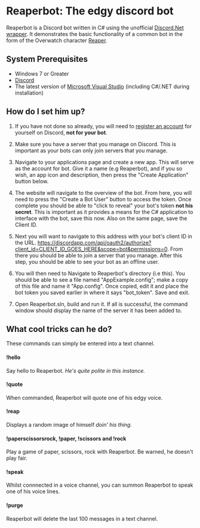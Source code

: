 # Reaperbot: The edgy discord bot
Reaperbot is a Discord bot written in C# using the unofficial [Discord.Net wrapper](https://github.com/RogueException/Discord.Net). It demonstrates the basic functionality of a common bot in the form of the Overwatch character [Reaper](https://playoverwatch.com/en-us/heroes/reaper/).

## System Prerequisites
- Windows 7 or Greater
- [Discord](https://discordapp.com)
- The latest version of [Microsoft Visual Studio](https://www.visualstudio.com) (including C#/.NET during installation)

## How do I set him up?
1. If you have not done so already, you will need to [register an account](https://discordapp.com/register) for yourself on Discord, **not for your bot**.

2. Make sure you have a server that you manage on Discord. This is important as your bots can only join servers that you manage.

3. Navigate to your applications page and create a new app. This will serve as the account for bot. Give it a name (e.g Reaperbot), and if you so wish, an app icon and description, then press the "Create Application" button below.

4. The website will navigate to the overview of the bot. From here, you will need to press the "Create a Bot User" button to access the token. Once complete you should be able to "click to reveal" your bot's token **not his secret**. This is important as it provides a means for the C# application to interface with the bot, save this now. Also on the same page, save the Client ID.

5. Next you will want to navigate to this address with your bot's client ID in the URL. https://discordapp.com/api/oauth2/authorize?client_id=CLIENT_ID_GOES_HERE&scope=bot&permissions=0. From there you should be able to join a server that you manage. After this step, you should be able to see your bot as an offline user.

6. You will then need to Navigate to Reaperbot's directory (i.e this). You should be able to see a file named "AppExample.config"; make a copy of this file and name it "App.config". Once copied, edit it and place the bot token you saved earlier in where it says "bot_token". Save and exit.

7. Open Reaperbot.sln, build and run it. If all is successful, the command window should display the name of the server it has been added to.

## What cool tricks can he do?
These commands can simply be entered into a text channel.

#### !hello
Say hello to Reaperbot. _He's quite polite in this instance._

#### !quote
When commanded, Reaperbot will quote one of his edgy voice.

#### !reap
Displays a random image of himself _doin' his thing._

#### !paperscissorsrock, !paper, !scissors and !rock
Play a game of paper, scissors, rock with Reaperbot. Be warned, he doesn't play fair.

#### !speak
Whilst connnected in a voice channel, you can summon Reaperbot to speak one of his voice lines.

#### !purge
Reaperbot will delete the last 100 messages in a text channel.
